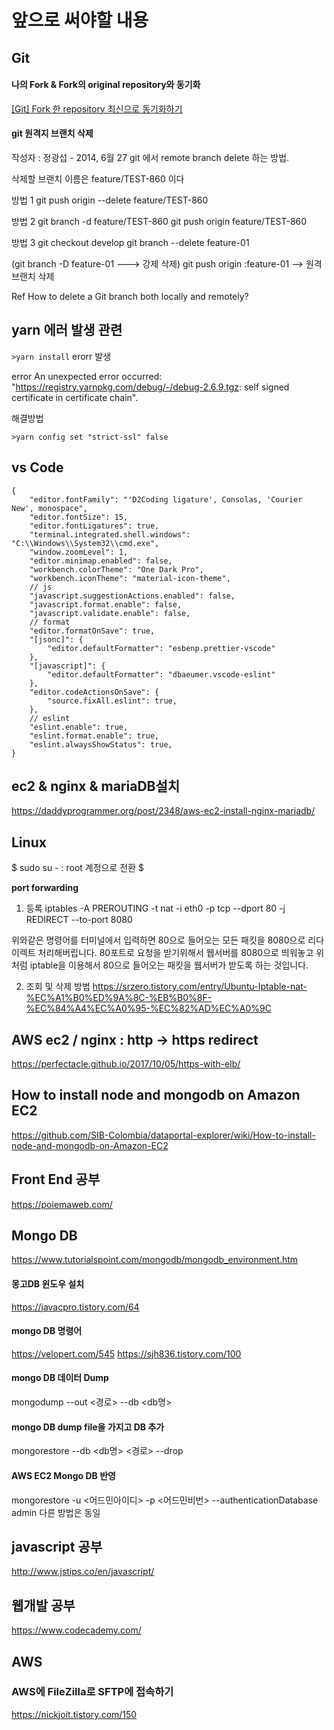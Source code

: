 # 앞으로 써야할 내용



## Git

#### 나의 Fork & Fork의 original repository와 동기화

[\[Git\] Fork 한 repository 최신으로 동기화하기](https://json.postype.com/post/210431)


#### git 원격지 브랜치 삭제
작성자 : 정광섭 - 2014, 6월 27
git 에서 remote branch delete 하는 방법.

삭제할 브랜치 이름은 feature/TEST-860 이다

 

방법 1
git push origin --delete feature/TEST-860
 

방법 2
git branch -d feature/TEST-860
git push origin feature/TEST-860
 

방법 3 
git checkout develop
git branch --delete feature-01

(git branch -D feature-01    ---> 강제 삭제)
git push origin :feature-01  --> 원격 브랜치 삭제

Ref
How to delete a Git branch both locally and remotely?

 



## yarn 에러 발생 관련

`>yarn install` erorr 발생


error An unexpected error occurred: "https://registry.yarnpkg.com/debug/-/debug-2.6.9.tgz: self signed certificate in certificate chain".

해결방법

`>yarn config set "strict-ssl" false`

## vs Code 
```
{
    "editor.fontFamily": "'D2Coding ligature', Consolas, 'Courier New', monospace",
    "editor.fontSize": 15,
    "editor.fontLigatures": true,
    "terminal.integrated.shell.windows": "C:\\Windows\\System32\\cmd.exe",
    "window.zoomLevel": 1,
    "editor.minimap.enabled": false,
    "workbench.colorTheme": "One Dark Pro",
    "workbench.iconTheme": "material-icon-theme",
    // js
    "javascript.suggestionActions.enabled": false,
    "javascript.format.enable": false,
    "javascript.validate.enable": false,
    // format
    "editor.formatOnSave": true,
    "[jsonc]": {
        "editor.defaultFormatter": "esbenp.prettier-vscode"
    },
    "[javascript]": {
        "editor.defaultFormatter": "dbaeumer.vscode-eslint"
    },
    "editor.codeActionsOnSave": {
        "source.fixAll.eslint": true,
    },
    // eslint
    "eslint.enable": true,
    "eslint.format.enable": true,
    "eslint.alwaysShowStatus": true,
}
```



## ec2 & nginx & mariaDB설치
https://daddyprogrammer.org/post/2348/aws-ec2-install-nginx-mariadb/

## Linux
$ sudo su -  : root 계정으로 전환
$ 

**port forwarding**
1. 등록
iptables -A PREROUTING -t nat -i eth0 -p tcp --dport 80 -j REDIRECT --to-port 8080


위와같은 명령어를 터미널에서 입력하면 80으로 들어오는 모든 패킷을 8080으로 리다이렉트 처리해버립니다. 80포트로 요청을 받기위해서 웹서버를 8080으로 띄워놓고 위처럼 iptable을 이용해서 80으로 들어오는 패킷을 웹서버가 받도록 하는 것입니다.

2. 조회 및 삭제 방법
https://srzero.tistory.com/entry/Ubuntu-Iptable-nat-%EC%A1%B0%ED%9A%8C-%EB%B0%8F-%EC%84%A4%EC%A0%95-%EC%82%AD%EC%A0%9C



## AWS ec2 / nginx : http -> https redirect
https://perfectacle.github.io/2017/10/05/https-with-elb/


## How to install node and mongodb on Amazon EC2
https://github.com/SIB-Colombia/dataportal-explorer/wiki/How-to-install-node-and-mongodb-on-Amazon-EC2


## Front End 공부
https://poiemaweb.com/

## Mongo DB 
https://www.tutorialspoint.com/mongodb/mongodb_environment.htm

#### 몽고DB 윈도우 설치
https://javacpro.tistory.com/64

#### mongo DB 명령어
https://velopert.com/545
https://sjh836.tistory.com/100

#### mongo DB 데이터 Dump
mongodump --out <경로> --db <db명>

#### mongo DB dump file을 가지고 DB 추가
mongorestore --db <db명> <경로> --drop

#### AWS EC2 Mongo DB 반영
mongorestore -u <어드민아이디> -p <어드민비번> --authenticationDatabase admin 다른 방법은 동일


## javascript 공부
http://www.jstips.co/en/javascript/

## 웹개발 공부
https://www.codecademy.com/


## AWS
### AWS에 FileZilla로 SFTP에 접속하기
https://nickjoit.tistory.com/150
